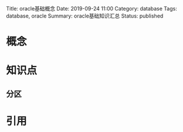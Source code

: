 Title: oracle基础概念
Date: 2019-09-24 11:00
Category: database
Tags: database, oracle
Summary: oracle基础知识汇总
Status: published

# 概念

# 知识点

## 分区


# 引用


